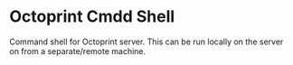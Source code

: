 # Octoprint Cmdd Shell
Command shell for Octoprint server. This can be run locally on the server on from a separate/remote machine. 
